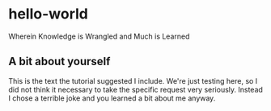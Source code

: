 # hello-world
Wherein Knowledge is Wrangled and Much is Learned

## A bit about yourself
This is the text the tutorial suggested I include.  We're just testing here, so I did not think it necessary to take the specific request very seriously.  Instead I chose a terrible joke and you learned a bit about me anyway.
